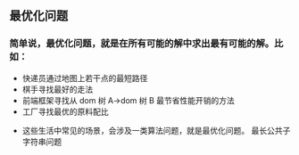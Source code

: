 ## 最优化问题

### 简单说，最优化问题，就是在所有可能的解中求出最有可能的解。比如：

* 快递员通过地图上若干点的最短路径
* 棋手寻找最好的走法
* 前端框架寻找从 dom 树 A->dom 树 B 最节省性能开销的方法
* 工厂寻找最优的原料配比

- 这些生活中常见的场景，会涉及一类算法问题，就是最优化问题。
最长公共子字符串问题
